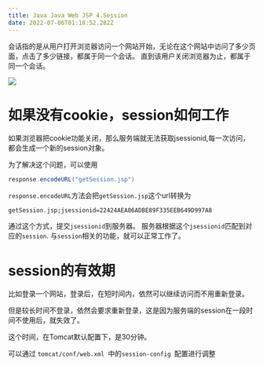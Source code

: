 ```yaml
---
title: Java Java Web JSP 4.Session
date: 2022-07-06T01:18:52.282Z
---
```

会话指的是从用户打开浏览器访问一个网站开始，无论在这个网站中访问了多少页面，点击了多少链接，都属于同一个会话。 直到该用户关闭浏览器为止，都属于同一个会话。

![](../../../images/Session.png)

# 如果没有cookie，session如何工作

如果浏览器把cookie功能关闭，那么服务端就无法获取jsessionid,每一次访问，都会生成一个新的session对象。

为了解决这个问题，可以使用
~~~java
response.encodeURL("getSession.jsp")
~~~

`response.encodeURL`方法会把`getSession.jsp`这个url转换为
~~~url
getSession.jsp;jsessionid=22424AEA86ADBE89F335EEB649D997A8
~~~
通过这个方式，提交`jsessionid`到服务器。 服务器根据这个`jsessionid`匹配到对应的`session`. 与`session`相关的功能，就可以正常工作了。

# session的有效期
比如登录一个网站，登录后，在短时间内，依然可以继续访问而不用重新登录。

但是较长时间不登录，依然会要求重新登录，这是因为服务端的session在一段时间不使用后，就失效了。

这个时间，在Tomcat默认配置下，是30分钟。

可以通过 `tomcat/conf/web.xml `中的`session-config `配置进行调整